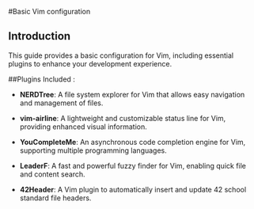 #Basic Vim configuration

## Introduction
This guide provides a basic configuration for Vim, including essential plugins to enhance your development experience.

##Plugins Included : 

- **NERDTree**: A file system explorer for Vim that allows easy navigation and management of files.

- **vim-airline**: A lightweight and customizable status line for Vim, providing enhanced visual information.

- **YouCompleteMe**: An asynchronous code completion engine for Vim, supporting multiple programming languages.

- **LeaderF**: A fast and powerful fuzzy finder for Vim, enabling quick file and content search.

- **42Header**: A Vim plugin to automatically insert and update 42 school standard file headers.
